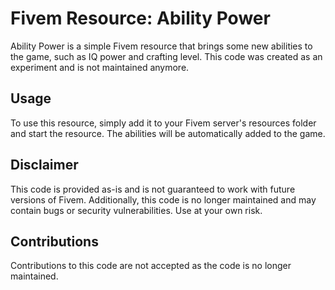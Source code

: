 # Fivem Resource: Ability Power

Ability Power is a simple Fivem resource that brings some new abilities to the game, such as IQ power and crafting level. This code was created as an experiment and is not maintained anymore.

## Usage

To use this resource, simply add it to your Fivem server's resources folder and start the resource. The abilities will be automatically added to the game.

## Disclaimer

This code is provided as-is and is not guaranteed to work with future versions of Fivem. Additionally, this code is no longer maintained and may contain bugs or security vulnerabilities. Use at your own risk.

## Contributions

Contributions to this code are not accepted as the code is no longer maintained.
